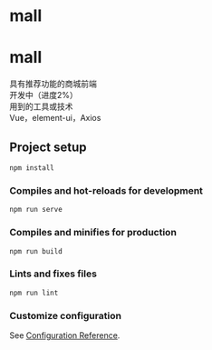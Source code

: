 # mall
# mall  
具有推荐功能的商城前端  
开发中（进度2%）  
用到的工具或技术  
Vue，element-ui，Axios
## Project setup
```
npm install
```

### Compiles and hot-reloads for development
```
npm run serve
```

### Compiles and minifies for production
```
npm run build
```

### Lints and fixes files
```
npm run lint
```

### Customize configuration
See [Configuration Reference](https://cli.vuejs.org/config/).
